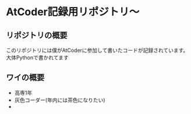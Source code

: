 # AtCoder記録用リポジトリ～
## リポジトリの概要
このリポジトリには僕がAtCoderに参加して書いたコードが記録されています。
<br>
大体Pythonで書かれてます

## ワイの概要
- 高専1年
- 灰色コーダー(年内には茶色になりたい)
- 